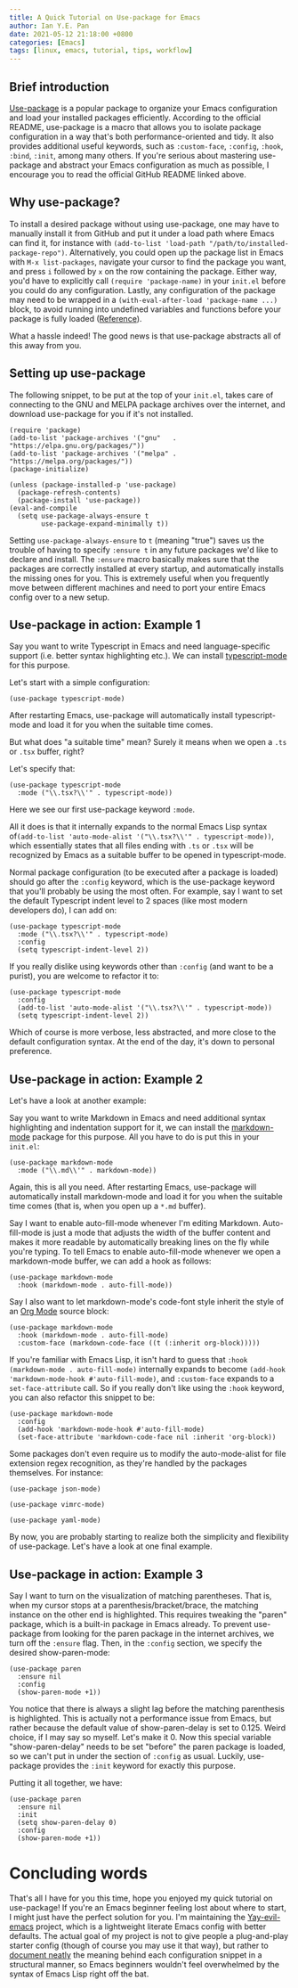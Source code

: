 ```yaml
---
title: A Quick Tutorial on Use-package for Emacs
author: Ian Y.E. Pan
date: 2021-05-12 21:18:00 +0800
categories: [Emacs]
tags: [linux, emacs, tutorial, tips, workflow]
---
```


## Brief introduction

[Use-package](https://github.com/jwiegley/use-package) is a popular
package to organize your Emacs configuration and load your installed
packages efficiently. According to the official README, use-package is
a macro that allows you to isolate package configuration in a way
that's both performance-oriented and tidy. It also provides additional
useful keywords, such as `:custom-face`, `:config`, `:hook`, `:bind`,
`:init`, among many others. If you're serious about mastering
use-package and abstract your Emacs configuration as much as possible,
I encourage you to read the official GitHub README linked above.

## Why use-package?

To install a desired package without using use-package, one may have
to manually install it from GitHub and put it under a load path where
Emacs can find it, for instance with `(add-to-list 'load-path
"/path/to/installed-package-repo")`. Alternatively, you could open up
the package list in Emacs with `M-x list-packages`, navigate your
cursor to find the package you want, and press `i` followed by `x` on
the row containing the package. Either way, you'd have to explicitly
call `(require 'package-name)` in your `init.el` before you could do
any configuration. Lastly, any configuration of the package may need
to be wrapped in a `(with-eval-after-load 'package-name ...)` block,
to avoid running into undefined variables and functions before your
package is fully loaded
([Reference](https://www.emacswiki.org/emacs/InstallingPackages#h5o-7)).

What a hassle indeed! The good news is that use-package abstracts all
of this away from you.

## Setting up use-package

The following snippet, to be put at the top of your `init.el`, takes
care of connecting to the GNU and MELPA package archives over the
internet, and download use-package for you if it's not
installed.
```emacs-lisp
(require 'package)
(add-to-list 'package-archives '("gnu"   . "https://elpa.gnu.org/packages/"))
(add-to-list 'package-archives '("melpa" . "https://melpa.org/packages/"))
(package-initialize)

(unless (package-installed-p 'use-package)
  (package-refresh-contents)
  (package-install 'use-package))
(eval-and-compile
  (setq use-package-always-ensure t
        use-package-expand-minimally t))
```

Setting `use-package-always-ensure` to `t` (meaning "true") saves
us the trouble of having to specify `:ensure t` in any future packages
we'd like to declare and install. The `:ensure` macro basically makes
sure that the packages are correctly installed at every startup, and
automatically installs the missing ones for you. This is extremely
useful when you frequently move between different machines and need to
port your entire Emacs config over to a new setup.

## Use-package in action: Example 1


Say you want to write Typescript in Emacs and need language-specific
support (i.e. better syntax highlighting etc.). We can install
[typescript-mode](https://github.com/emacs-typescript/typescript.el/tree/1043025d42602d560949955410d3afa2562130ee) for this purpose.

Let's start with a simple configuration:

```emacs-lisp
(use-package typescript-mode)
```
After restarting Emacs,
use-package will automatically install typescript-mode and load it for
you when the suitable time comes.

But what does "a suitable time" mean? Surely it means when we open a
`.ts` or `.tsx` buffer, right?

Let's specify that:

```emacs-lisp
(use-package typescript-mode
  :mode ("\\.tsx?\\'" . typescript-mode))
```

Here we see our first use-package keyword `:mode`.

All it does is that it internally expands to the normal Emacs Lisp
syntax of`(add-to-list 'auto-mode-alist '("\\.tsx?\\'"
. typescript-mode))`, which essentially states that all files ending
with `.ts` or `.tsx` will be recognized by Emacs as a suitable buffer
to be opened in typescript-mode.

Normal package configuration (to be executed after a package is
loaded) should go after the `:config` keyword, which is the
use-package keyword that you'll probably be using the most often. For
example, say I want to set the default Typescript indent level to 2
spaces (like most modern developers do), I can add on:

```emacs-lisp
(use-package typescript-mode
  :mode ("\\.tsx?\\'" . typescript-mode)
  :config
  (setq typescript-indent-level 2))
```
If you really dislike using keywords other than `:config` (and want to
be a purist), you are welcome to refactor it to:
```emacs-lisp
(use-package typescript-mode
  :config
  (add-to-list 'auto-mode-alist '("\\.tsx?\\'" . typescript-mode))
  (setq typescript-indent-level 2))
```

Which of course is more verbose, less abstracted, and more close to
the default configuration syntax. At the end of the day, it's down to
personal preference.

## Use-package in action: Example 2

Let's have a look at another example:

Say you want to write Markdown in Emacs and need additional syntax
highlighting and indentation support for it, we can install the
[markdown-mode](https://github.com/jrblevin/markdown-mode) package for
this purpose. All you have to do is put this in your `init.el`:

```emacs-lisp
(use-package markdown-mode
  :mode ("\\.md\\'" . markdown-mode))
```

Again, this is all you need. After restarting Emacs,
use-package will automatically install markdown-mode and load it for
you when the suitable time comes (that is, when you open up a `*.md` buffer).

Say I want to enable auto-fill-mode whenever I'm editing
Markdown. Auto-fill-mode is just a mode that adjusts the width of the
buffer content and makes it more readable by automatically breaking
lines on the fly while you're typing. To tell Emacs to enable
auto-fill-mode whenever we open a markdown-mode buffer, we can add a
hook as follows:

```emacs-lisp
(use-package markdown-mode
  :hook (markdown-mode . auto-fill-mode))
```

Say I also want to let markdown-mode's code-font style inherit the
style of an [Org Mode](https://orgmode.org/features.html) source
block:


```emacs-lisp
(use-package markdown-mode
  :hook (markdown-mode . auto-fill-mode)
  :custom-face (markdown-code-face ((t (:inherit org-block)))))
```

If you're familiar with Emacs Lisp, it isn't hard to guess that `:hook
(markdown-mode . auto-fill-mode)` internally expands to become
`(add-hook 'markdown-mode-hook
#'auto-fill-mode)`, and `:custom-face` expands to a `set-face-attribute`
call. So if you really don't like using the `:hook` keyword, you can
also refactor this snippet to be:

```emacs-lisp
(use-package markdown-mode
  :config
  (add-hook 'markdown-mode-hook #'auto-fill-mode)
  (set-face-attribute 'markdown-code-face nil :inherit 'org-block))
```

Some packages don't even require us to modify the auto-mode-alist for
file extension regex recognition, as they're handled by the packages
themselves. For instance:

```emacs-lisp
(use-package json-mode)

(use-package vimrc-mode)

(use-package yaml-mode)
```

By now, you are probably starting to realize both the simplicity and
flexibility of use-package. Let's have a look at one final example.

## Use-package in action: Example 3

Say I want to turn on the visualization of matching parentheses. That
is, when my cursor stops at a parenthesis/bracket/brace, the matching
instance on the other end is highlighted. This requires tweaking the
"paren" package, which is a built-in package in Emacs already. To
prevent use-package from looking for the paren package in the internet
archives, we turn off the `:ensure` flag. Then, in the `:config`
section, we specify the desired show-paren-mode:

```emacs-lisp
(use-package paren
  :ensure nil
  :config
  (show-paren-mode +1))
```

You notice that there is always a slight lag before the matching
parenthesis is highlighted. This is actually not a performance issue
from Emacs, but rather because the default value of show-paren-delay
is set to 0.125. Weird choice, if I may say so myself. Let's make
it 0. Now this special variable "show-paren-delay" needs to be set
"before" the paren package is loaded, so we can't put in under the
section of `:config` as usual. Luckily, use-package provides the
`:init` keyword for exactly this purpose.

Putting it all together, we have:

```emacs-lisp
(use-package paren
  :ensure nil
  :init
  (setq show-paren-delay 0)
  :config
  (show-paren-mode +1))
```

# Concluding words

That's all I have for you this time, hope you enjoyed my quick
tutorial on use-package! If you're an Emacs beginner feeling lost
about where to start, I might just have the perfect solution for
you. I'm maintaining the
[Yay-evil-emacs](https://github.com/ianpan870102/yay-evil-emacs)
project, which is a lightweight literate Emacs config with better
defaults. The actual goal of my project is not to give people a
plug-and-play starter config (though of course you may use it that
way), but rather to [document
neatly](https://github.com/ianpan870102/yay-evil-emacs/blob/master/config.org)
the meaning behind each configuration snippet in a structural manner,
so Emacs beginners wouldn't feel overwhelmed by the syntax of Emacs
Lisp right off the bat.
